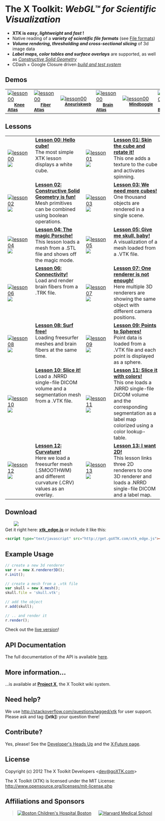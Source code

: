 # The X Toolkit: <i>WebGL&trade; for Scientific Visualization</i>

* <b>XTK is <i>easy</i>, <i>lightweight</i> and <i>fast</i> !</b>
 * Native reading of a <i><b>variety of scientific file formats</b></i> (see <a href="https://github.com/xtk/X/wiki/X:Fileformats">File formats</a>)<br>
 * <i><b>Volume rendering, thresholding and cross-sectional slicing</b></i> of 3d image data<br>
 * <i><b>Label maps, color tables and surface overlays</b></i> are supported, as well as <i><a href="http://evanw.github.com/csg.js/" target="_blank">Constructive Solid Geometry</a></i><br>
 * CDash + Google Closure driven <a href="http://cdash.goxtk.com/index.php?project=XTK" target="_blank"><i>build and test system</i></a>

## Demos ##
<table>
<tr>
<td valign="middle" width="100"><a href="http://demos.goxtk.com/knee_atlas/"><img src="http://xtk.github.com/demosgfx/knee_atlas/minicaption.png" alt="lesson00" title="Click me!"></a><br><sup>&nbsp;&nbsp;&nbsp;&nbsp;&nbsp;&nbsp;<b><a href="http://demos.goxtk.com/knee_atlas/">Knee Atlas</a></b></sup></td>
<td valign="middle" width="100"><a href="http://demos.goxtk.com/brainfibers/"><img src="http://xtk.github.com/demosgfx/brainfibers/minicaption.png" alt="lesson00" title="Click me!"></a><br><sup>&nbsp;&nbsp;&nbsp;&nbsp;&nbsp;&nbsp;<b><a href="http://demos.goxtk.com/brainfibers/">Fiber Atlas</a></b></sup></td>
<td valign="middle" width="100"><a href="http://ecm2.mathcs.emory.edu/aneurisk/"><img src="http://xtk.github.com/demosgfx/aneurysm/minicaption.png" alt="lesson00" title="Click me!"></a><br><sup>&nbsp;&nbsp;&nbsp;&nbsp;<b><a href="http://ecm2.mathcs.emory.edu/aneurisk/">Aneuriskweb</a></b></sup></td>
<td valign="middle" width="100"><a href="http://demos.goxtk.com/brain_atlas/"><img src="http://xtk.github.com/demosgfx/brain_atlas/minicaption.png" alt="lesson00" title="Click me!"></a><br><sup>&nbsp;&nbsp;&nbsp;&nbsp;&nbsp;&nbsp;<b><a href="http://demos.goxtk.com/brain_atlas/">Brain Atlas</a></b></sup></td>
<td valign="middle" width="100"><a href="http://www.mindboggle.info/"><img src="http://xtk.github.com/demosgfx/mindboggle/minicaption.png" alt="lesson00" title="Click me!"></a><br><sup>&nbsp;&nbsp;&nbsp;&nbsp;&nbsp;&nbsp;<b><a href="http://www.mindboggle.info/">Mindboggle</a></b></sup></td>
<td valign="middle" width="100"><a href="http://demos.goxtk.com/daniels_brain/"><img src="http://xtk.github.com/demosgfx/daniels_brain/minicaption.png" alt="lesson00" title="Click me!"></a><br><sup>&nbsp;&nbsp;&nbsp;<b><a href="http://demos.goxtk.com/daniels_brain/">Daniel's Brain</a></b></sup></td>
<td valign="middle" width="100"><a href="http://demos.goxtk.com/babybrains/"><img src="http://xtk.github.com/demosgfx/babybrains/minicaption.png" alt="lesson00" title="Click me!"></a><br><sup>&nbsp;&nbsp;&nbsp;&nbsp;&nbsp;&nbsp;<b><a href="http://demos.goxtk.com/babybrains/">Babybrains</a></b></sup></td>
</tr>
</table>

## Lessons ##
<table>
<tr>
<td valign="middle" width="100"><a href="http://lessons.goxtk.com/00/"><img src="http://xtk.github.com/lessonsgfx/00/minicaption.png" alt="lesson00" title="Click me!"></a><a href='http://jsfiddle.net/gh/get/library/pure/xtk/lessons/tree/gh-pages/00/#run' target=_blank><img src="http://xtk.github.com/fiddlelogo_small2.png"></a></td>
<td valign="top" width="326"><a href="http://lessons.goxtk.com/00/"><b>Lesson 00: Hello cube!</b></a><br>The most simple XTK lesson displays a white cube.</td>
<td valign="middle" width="100"><a href="http://lessons.goxtk.com/01/"><img src="http://xtk.github.com/lessonsgfx/01/minicaption.png" alt="lesson01" title="Click me!"></a><a href='http://jsfiddle.net/gh/get/library/pure/xtk/lessons/tree/gh-pages/01/#run' target=_blank><img src="http://xtk.github.com/fiddlelogo_small2.png"></a></td>
<td valign="top" width="326"><a href="http://lessons.goxtk.com/01/"><b>Lesson 01: Skin the cube and rotate it!</b></a><br>This one adds a texture to the cube and activates spinning.</td>
</tr>
<tr>
<td valign="middle" width="100"><a href="http://lessons.goxtk.com/02/"><img src="http://xtk.github.com/lessonsgfx/02/minicaption.png" alt="lesson02" title="Click me!"></a><a href='http://jsfiddle.net/gh/get/library/pure/xtk/lessons/tree/gh-pages/02/#run' target=_blank><img src="http://xtk.github.com/fiddlelogo_small2.png"></a></td>
<td valign="top"><a href="http://lessons.goxtk.com/02/"><b>Lesson 02: Constructive Solid Geometry is fun!</b></a><br>Mesh primitives can be combined using boolean operations.</td>
<td valign="middle" width="100"><a href="http://lessons.goxtk.com/03/"><img src="http://xtk.github.com/lessonsgfx/03/minicaption.png" alt="lesson03" title="Click me!"></a><a href='http://jsfiddle.net/gh/get/library/pure/xtk/lessons/tree/gh-pages/03/#run' target=_blank><img src="http://xtk.github.com/fiddlelogo_small2.png"></a></td>
<td valign="top"><a href="http://lessons.goxtk.com/03/"><b>Lesson 03: We need more cubes!</b></a><br>One thousand objects are rendered in a single scene.</td>
</tr>
<tr>
<td valign="middle" width="100"><a href="http://lessons.goxtk.com/04/"><img src="http://xtk.github.com/lessonsgfx/04/minicaption.png" alt="lesson04" title="Click me!"></a><a href='http://jsfiddle.net/gh/get/library/pure/xtk/lessons/tree/gh-pages/04/#run' target=_blank><img src="http://xtk.github.com/fiddlelogo_small2.png"></a></td>
<td valign="top"><a href="http://lessons.goxtk.com/04/"><b>Lesson 04: The magic Porsche!</b></a><br>This lesson loads a mesh from a .STL file and shows off the magic mode.</td>
<td valign="middle" width="100"><a href="http://lessons.goxtk.com/05/"><img src="http://xtk.github.com/lessonsgfx/05/minicaption.png" alt="lesson05" title="Click me!"></a><a href='http://jsfiddle.net/gh/get/library/pure/xtk/lessons/tree/gh-pages/05/#run' target=_blank><img src="http://xtk.github.com/fiddlelogo_small2.png"></a></td>
<td valign="top"><a href="http://lessons.goxtk.com/05/"><b>Lesson 05: Give me skull, baby!</b></a><br>A visualization of a mesh loaded from a .VTK file.</td>
</tr>
<tr>
<td valign="middle" width="100"><a href="http://lessons.goxtk.com/06/"><img src="http://xtk.github.com/lessonsgfx/06/minicaption.png" alt="lesson06" title="Click me!"></a><a href='http://jsfiddle.net/gh/get/library/pure/xtk/lessons/tree/gh-pages/06/#run' target=_blank><img src="http://xtk.github.com/fiddlelogo_small2.png"></a></td>
<td valign="top"><a href="http://lessons.goxtk.com/06/"><b>Lesson 06: Connectivity!</b></a><br>Load and render brain fibers from a .TRK file.</td>
<td valign="middle" width="100"><a href="http://lessons.goxtk.com/07/"><img src="http://xtk.github.com/lessonsgfx/07/minicaption.png" alt="lesson07" title="Click me!"></a><a href='http://jsfiddle.net/gh/get/library/pure/xtk/lessons/tree/gh-pages/07/#run' target=_blank><img src="http://xtk.github.com/fiddlelogo_small2.png"></a></td>
<td valign="top"><a href="http://lessons.goxtk.com/07/"><b>Lesson 07: One renderer is not enough!</b></a><br>Here multiple 3D renderers are showing the same object with different camera positions.</td>
</tr>
<tr>
<td valign="middle" width="100"><a href="http://lessons.goxtk.com/08/"><img src="http://xtk.github.com/lessonsgfx/08/minicaption.png" alt="lesson08" title="Click me!"></a><a href='http://jsfiddle.net/gh/get/library/pure/xtk/lessons/tree/gh-pages/08/#run' target=_blank><img src="http://xtk.github.com/fiddlelogo_small2.png"></a></td>
<td valign="top"><a href="http://lessons.goxtk.com/08/"><b>Lesson 08: Surf free!</b></a><br>Loading freesurfer meshes and brain fibers at the same time.</td>
<td valign="middle" width="100"><a href="http://lessons.goxtk.com/09/"><img src="http://xtk.github.com/lessonsgfx/09/minicaption.png" alt="lesson09" title="Click me!"></a><a href='http://jsfiddle.net/gh/get/library/pure/xtk/lessons/tree/gh-pages/09/#run' target=_blank><img src="http://xtk.github.com/fiddlelogo_small2.png"></a></td>
<td valign="top"><a href="http://lessons.goxtk.com/09/"><b>Lesson 09: Points to Spheres!</b></a><br>Point data is loaded from a .VTK file and each point is displayed as a sphere.</td>
</tr>
<tr>
<td valign="middle" width="100"><a href="http://lessons.goxtk.com/10/"><img src="http://xtk.github.com/lessonsgfx/10/minicaption.png" alt="lesson10" title="Click me!"></a><a href='http://jsfiddle.net/gh/get/library/pure/xtk/lessons/tree/gh-pages/10/#run' target=_blank><img src="http://xtk.github.com/fiddlelogo_small2.png"></a></td>
<td valign="top"><a href="http://lessons.goxtk.com/10/"><b>Lesson 10: Slice it!</b></a><br>Load a .NRRD single-file DICOM volume and a segmentation mesh from a .VTK file.</td>
<td valign="middle" width="100"><a href="http://lessons.goxtk.com/11/"><img src="http://xtk.github.com/lessonsgfx/11/minicaption.png" alt="lesson11" title="Click me!"></a><a href='http://jsfiddle.net/gh/get/library/pure/xtk/lessons/tree/gh-pages/11/#run' target=_blank><img src="http://xtk.github.com/fiddlelogo_small2.png"></a></td>
<td valign="top"><a href="http://lessons.goxtk.com/11/"><b>Lesson 11: Slice it with colors!</b></a><br>This one loads a .NRRD single-file DICOM volume and the corresponding segmentation as a label map colorized using a color lookup-table.</td>
</tr>
<tr>
<td valign="middle" width="100"><a href="http://lessons.goxtk.com/12/"><img src="http://xtk.github.com/lessonsgfx/12/minicaption.png" alt="lesson12" title="Click me!"></a><a href='http://jsfiddle.net/gh/get/library/pure/xtk/lessons/tree/gh-pages/12/#run' target=_blank><img src="http://xtk.github.com/fiddlelogo_small2.png"></a></td>
<td valign="top"><a href="http://lessons.goxtk.com/12/"><b>Lesson 12: Curvature!</b></a><br>Here we load a freesurfer mesh (.SMOOTHWM) and different curvature (.CRV) values as an overlay.</td>
<td valign="middle" width="100"><a href="http://lessons.goxtk.com/13/"><img src="http://xtk.github.com/lessonsgfx/13/minicaption.png" alt="lesson13" title="Click me!"></a><a href='http://jsfiddle.net/gh/get/library/pure/xtk/lessons/tree/gh-pages/13/#run' target=_blank><img src="http://xtk.github.com/fiddlelogo_small2.png"></a></td>
<td valign="top"><a href="http://lessons.goxtk.com/13/"><b>Lesson 13: I want 2D!</b></a><br>This lesson links three 2D renderers to one 3D renderer and loads a .NRRD single-file DICOM and a label map.</td>
</tr>
</table>

## Download

&nbsp;&nbsp;&nbsp;&nbsp;&nbsp;&nbsp;&nbsp;<a href="http://get.goXTK.com/xtk_edge.js"><img src="http://xtk.github.com/xtkfile.png"></a><br>
Get it right here: <b><a href="http://get.goXTK.com/xtk_edge.js">xtk_edge.js</a></b> or include it like this:
```html
<script type="text/javascript" src="http://get.goXTK.com/xtk_edge.js"></script>
```

## Example Usage ##

```javascript
// create a new 3d renderer
var r = new X.renderer3D();
r.init();
    
// create a mesh from a .vtk file
var skull = new X.mesh();
skull.file = 'skull.vtk';
    
// add the object
r.add(skull);
    
// .. and render it
r.render();
```

Check out the <a href="http://lessons.goxtk.com/05/" target="_blank">live version</a>!

## API Documentation ##
The full documentation of the API is available <a href="http://api.goXTK.com" target="_blank">here</a>.

## More information... ##
...is available at <a href="http://wiki.goxtk.com" target="_blank"><b>Project X</b></a>, the X Toolkit wiki system.

## Need help? ##
We use <a href="http://stackoverflow.com/questions/tagged/xtk">http://stackoverflow.com/questions/tagged/xtk</a> for user support. Please ask and tag (<b>[xtk]</b>) your question there!

## Contribute? ##
Yes, please! See the <a href="https://github.com/xtk/X/wiki/X:DevelopersHeadsUp" target="_blank">Developer's Heads Up</a> and the <a href="https://github.com/xtk/X/wiki/X:Future" target="_blank">X:Future page</a>.

## License ##
Copyright (c) 2012 The X Toolkit Developers  \<dev@goXTK.com>

The X Toolkit (XTK) is licensed under the MIT License:
  <a href="http://www.opensource.org/licenses/mit-license.php" target="_blank">http://www.opensource.org/licenses/mit-license.php</a>

## Affiliations and Sponsors ##
> <a href="http://childrenshospital.org/FNNDSC"><img src="http://xtk.github.com/chb_logo.png" alt="Boston Children's Hospital Boston" title="Children's Hospital"></a>&nbsp;&nbsp;&nbsp;&nbsp;&nbsp;
> <a href="http://hms.harvard.edu"><img src="http://xtk.github.com/hms_logo.png" alt="Harvard Medical School" title="Harvard Medical School"></a>
 
 
 
 
